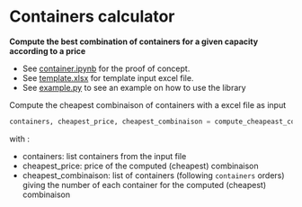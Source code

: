 # Containers calculator

**Compute the best combination of containers for a given capacity according to a price**

* See [container.ipynb](container.ipynb) for the proof of concept.
* See [template.xlsx](template.xlsx) for template input excel file.
* See [example.py](example.py) to see an example on how to use the library

Compute the cheapest combinaison of containers with a excel file as input
```python
containers, cheapest_price, cheapest_combinaison = compute_cheapeast_containers_from_file(file, target_capacity)
```
with :
* containers: list containers from the input file
* cheapest_price: price of the computed (cheapest) combinaison
* cheapest_combinaison: list of containers (following `containers` orders) giving the number of each container for the computed (cheapest) combinaison



